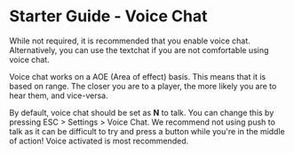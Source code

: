 # Starter Guide - Voice Chat
While not required, it is recommended that you enable voice chat. Alternatively, you can use the textchat if you are not comfortable using voice chat.

Voice chat works on a AOE (Area of effect) basis. This means that it is based on range. The closer you are to a player, the more likely you are to hear them, and vice-versa.

By default, voice chat should be set as **N** to talk. You can change this by pressing ESC > Settings > Voice Chat. We recommend not using push to talk as it can be difficult to try and press a button while you're in the middle of action! Voice activated is most recommended.

